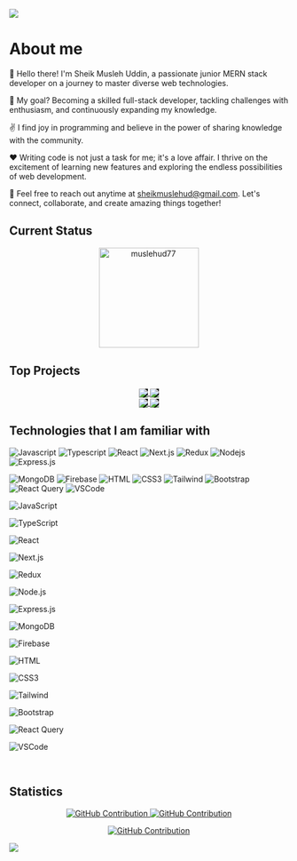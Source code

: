 
<a target="_blank" href="https://www.linkedin.com/in/muslehud777/"><img src="https://github.com/Muslehud77/Muslehud77/blob/main/Assets/banner-muslehud77.gif?raw=true" height="auto"  style="border-radius:1%"></a>

# About me
 
<p>
 
👋 Hello there! I'm Sheik Musleh Uddin, a passionate junior MERN stack developer on a journey to master diverse web technologies.

💪 My goal? Becoming a skilled full-stack developer, tackling challenges with enthusiasm, and continuously expanding my knowledge.

✌️ I find joy in programming and believe in the power of sharing knowledge with the community.

❤️ Writing code is not just a task for me; it's a love affair. I thrive on the excitement of learning new features and exploring the endless possibilities of web development.

💬 Feel free to reach out anytime at sheikmuslehud@gmail.com. Let's connect, collaborate, and create amazing things together!

</p>



 ## Current Status



<p  align="center"><img align="center" height="180em" src="https://github-readme-streak-stats.herokuapp.com?user=muslehud77&theme=black-ice&hide_border=true&date_format=j%20M%5B%20Y%5D&card_width=1000&background=45%2C070076%2C000000" alt="muslehud77" /></p>



<!-- pinned -->
## Top Projects 
<div  align="center" >
     <a target="_blank" href="https://github.com/Muslehud77/photoberry-story">
  <img align="center" style="background-color: black;" src="https://github-readme-stats.vercel.app/api/pin/?username=Muslehud77&repo=Photoberry-Story&border_color=07006E&bg_color=0D1117&title_color=C9D1D9&text_color=8B949E&icon_color=fff" />
</a>
 <a target="_blank" href="https://github.com/Muslehud77/Device-Dynasty">
  <img align="center" style="background-color: black;" src="https://github-readme-stats.vercel.app/api/pin/?username=Muslehud77&repo=Device-dynasty&border_color=07006E&bg_color=0D1117&title_color=C9D1D9&text_color=8B949E&icon_color=fff" />
</a>
  </div>
<div  align="center" >
    <a target="_blank" href="https://github.com/Muslehud77/Crystal-cup-cafe">
   <img align="center" style="background-color: black;" src="https://github-readme-stats.vercel.app/api/pin/?username=Muslehud77&repo=Crystal-cup-cafe&border_color=07006E&bg_color=0D1117&title_color=C9D1D9&text_color=8B949E&icon_color=fff" />
</a>
 <a target="_blank" href="https://github.com/Muslehud77/Talent-Sphere">
<img align="center" style="background-color: black;" src="https://github-readme-stats.vercel.app/api/pin/?username=Muslehud77&repo=Talent-Sphere&border_color=07006E&bg_color=0D1117&title_color=C9D1D9&text_color=8B949E&icon_color=fff" />
</a>
  </div>


<!-- use to code -->
## Technologies that I am familiar with

![Javascript](https://img.shields.io/badge/Javascript-F0DB4F?style=for-the-badge&labelColor=black&logo=javascript&logoColor=F0DB4F)
![Typescript](https://img.shields.io/badge/Typescript-white?style=for-the-badge&labelColor=black&logo=typescript&logoColor=blue)
![React](https://img.shields.io/badge/-React-61DBFB?style=for-the-badge&labelColor=black&logo=react&logoColor=61DBFB)
![Next.js](https://img.shields.io/badge/next.js-000000?style=for-the-badge&logo=nextdotjs&logoColor=white)
![Redux](https://img.shields.io/badge/redux-000000?style=for-the-badge&logo=Redux&logoColor=white)
![Nodejs](https://img.shields.io/badge/Nodejs-3C873A?style=for-the-badge&labelColor=black&logo=node.js&logoColor=3C873A)
![Express.js](https://img.shields.io/badge/Express.js-000000?style=for-the-badge&logo=express&logoColor=white)

![MongoDB](https://img.shields.io/badge/MongoDB-4EA94B?style=for-the-badge&labelColor=black&logo=mongodb&logoColor=white)
![Firebase](https://img.shields.io/badge/Firebase-yellow?style=for-the-badge&labelColor=black&logo=firebase&logoColor=white)
![HTML](https://img.shields.io/badge/HTML5-E34F26?style=for-the-badge&logo=html5&logoColor=white)
![CSS3](https://img.shields.io/badge/CSS3-1572B6?style=for-the-badge&logo=css3&logoColor=white)
![Tailwind](https://img.shields.io/badge/Tailwind_CSS-092749?style=for-the-badge&logo=tailwindcss&logoColor=06B6D4&labelColor=000000)
![Bootstrap](https://img.shields.io/badge/Bootstrap-563D7C?style=for-the-badge&logo=bootstrap&logoColor=white)
![React Query](https://img.shields.io/badge/-Tanstack_query-FF4154?style=for-the-badge&labelColor=black&logo=react%20query&logoColor=white)
![VSCode](https://img.shields.io/badge/Visual_Studio-0078d7?style=for-the-badge&logo=visual%20studio&logoColor=white)





   ![JavaScript](https://img.shields.io/badge/Javascript-F0DB4F?style=for-the-badge&labelColor=black&logo=javascript&logoColor=F0DB4F&borderRadius=12)


   ![TypeScript](https://img.shields.io/badge/Typescript-white?style=for-the-badge&labelColor=black&logo=typescript&logoColor=blue&borderRadius=12)


   ![React](https://img.shields.io/badge/-React-61DBFB?style=for-the-badge&labelColor=black&logo=react&logoColor=61DBFB&borderRadius=12)


   ![Next.js](https://img.shields.io/badge/next.js-000000?style=for-the-badge&logo=nextdotjs&logoColor=white&borderRadius=12)


   ![Redux](https://img.shields.io/badge/redux-000000?style=for-the-badge&logo=Redux&logoColor=white&borderRadius=12)


   ![Node.js](https://img.shields.io/badge/Nodejs-3C873A?style=for-the-badge&labelColor=black&logo=node.js&logoColor=3C873A&borderRadius=12)


   ![Express.js](https://img.shields.io/badge/Express.js-000000?style=for-the-badge&logo=express&logoColor=white&borderRadius=12)


   ![MongoDB](https://img.shields.io/badge/MongoDB-4EA94B?style=for-the-badge&labelColor=black&logo=mongodb&logoColor=white&borderRadius=12)

   ![Firebase](https://img.shields.io/badge/Firebase-yellow?style=for-the-badge&labelColor=black&logo=firebase&logoColor=white&borderRadius=12)


   ![HTML](https://img.shields.io/badge/HTML5-E34F26?style=for-the-badge&logo=html5&logoColor=white&borderRadius=12)


   ![CSS3](https://img.shields.io/badge/CSS3-1572B6?style=for-the-badge&logo=css3&logoColor=white&borderRadius=12)


   ![Tailwind](https://img.shields.io/badge/Tailwind_CSS-092749?style=for-the-badge&logo=tailwindcss&logoColor=06B6D4&labelColor=000000&borderRadius=12)


   ![Bootstrap](https://img.shields.io/badge/Bootstrap-563D7C?style=for-the-badge&logo=bootstrap&logoColor=white&borderRadius=12)


   ![React Query](https://img.shields.io/badge/-Tanstack_query-FF4154?style=for-the-badge&labelColor=black&logo=react%20query&logoColor=white&borderRadius=12)


   ![VSCode](https://img.shields.io/badge/Visual_Studio-0078d7?style=for-the-badge&logo=visual%20studio&logoColor=white&borderRadius=12)



<br/>



<!-- statistics -->

## Statistics


<p align="center">
  <a href="https://github.com/Muslehud77">
    <img src="https://github-profile-summary-cards.vercel.app/api/cards/repos-per-language?username=Muslehud77&theme=dark" alt="GitHub Contribution"/>
  </a>
  <a href="https://github.com/Muslehud77">
    <img src="https://github-profile-summary-cards.vercel.app/api/cards/stats?username=Muslehud77&theme=dark" alt="GitHub Contribution"/>
  </a>
</p>
<p align="center">
  <a href="https://github.com/Muslehud77">
    <img src="https://github-profile-summary-cards.vercel.app/api/cards/profile-details?username=Muslehud77&theme=dark" alt="GitHub Contribution"/>
  </a>
</p>





<img align="center" src="https://github-readme-activity-graph.vercel.app/graph?username=muslehud77&theme=high-contrast" />





